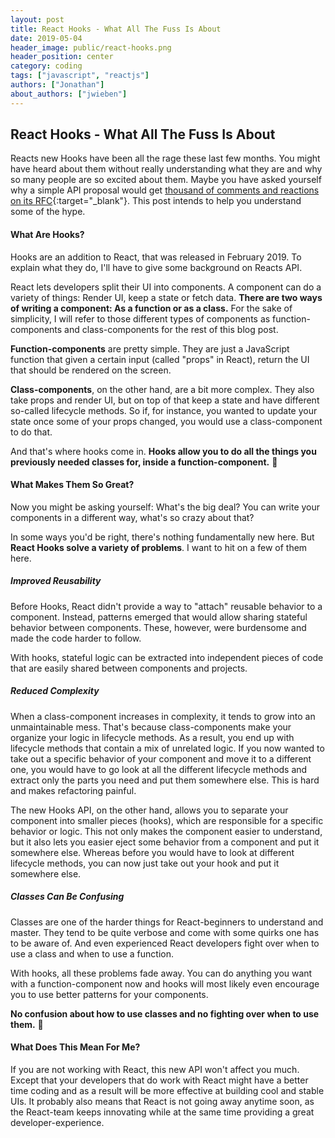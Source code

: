 ```yaml
---
layout: post
title: React Hooks - What All The Fuss Is About
date: 2019-05-04
header_image: public/react-hooks.png
header_position: center
category: coding
tags: ["javascript", "reactjs"]
authors: ["Jonathan"]
about_authors: ["jwieben"]
---
```


## React Hooks - What All The Fuss Is About

Reacts new Hooks have been all the rage these last few months. You might have heard about them without really understanding what they are and why so many people are so excited about them. Maybe you have asked yourself why a simple API proposal would get [thousand of comments and reactions on its RFC](https://github.com/reactjs/rfcs/pull/68){:target="_blank"}. This post intends to help you understand some of the hype.

#### What Are Hooks?

Hooks are an addition to React, that was released in February 2019. To explain what they do, I'll have to give some background on Reacts API.

React lets developers split their UI into components. A component can do a variety of things: Render UI, keep a state or fetch data. **There are two ways of writing a component: As a function or as a class.** For the sake of simplicity, I will refer to those different types of components as function-components and class-components for the rest of this blog post.

**Function-components** are pretty simple. They are just a JavaScript function that given a certain input (called "props" in React), return the UI that should be rendered on the screen.

**Class-components**, on the other hand, are a bit more complex. They also take props and render UI, but on top of that keep a state and have different so-called lifecycle methods. So if, for instance, you wanted to update your state once some of your props changed, you would use a class-component to do that.

And that's where hooks come in. **Hooks allow you to do all the things you previously needed classes for, inside a function-component.** 🎉

#### What Makes Them So Great?

Now you might be asking yourself: What's the big deal? You can write your components in a different way, what's so crazy about that?

In some ways you'd be right, there's nothing fundamentally new here. But **React Hooks solve a variety of problems**. I want to hit on a few of them here.

##### Improved Reusability

Before Hooks, React didn't provide a way to "attach" reusable behavior to a component. Instead, patterns emerged that would allow sharing stateful behavior between components. These, however, were burdensome and made the code harder to follow.

With hooks, stateful logic can be extracted into independent pieces of code that are easily shared between components and projects.

##### Reduced Complexity

When a class-component increases in complexity, it tends to grow into an unmaintainable mess. That's because class-components make your organize your logic in lifecycle methods. As a result, you end up with lifecycle methods that contain a mix of unrelated logic. If you now wanted to take out a specific behavior of your component and move it to a different one, you would have to go look at all the different lifecycle methods and extract only the parts you need and put them somewhere else. This is hard and makes refactoring painful.

The new Hooks API, on the other hand, allows you to separate your component into smaller pieces (hooks), which are responsible for a specific behavior or logic. This not only makes the component easier to understand, but it also lets you easier eject some behavior from a component and put it somewhere else. Whereas before you would have to look at different lifecycle methods, you can now just take out your hook and put it somewhere else.

##### Classes Can Be Confusing

Classes are one of the harder things for React-beginners to understand and master. They tend to be quite verbose and come with some quirks one has to be aware of. And even experienced React developers fight over when to use a class and when to use a function.

With hooks, all these problems fade away. You can do anything you want with a function-component now and hooks will most likely even encourage you to use better patterns for your components.

**No confusion about how to use classes and no fighting over when to use them.** 🎉

#### What Does This Mean For Me?

If you are not working with React, this new API won't affect you much. Except that your developers that do work with React might have a better time coding and as a result will be more effective at building cool and stable UIs. It probably also means that React is not going away anytime soon, as the React-team keeps innovating while at the same time providing a great developer-experience.
